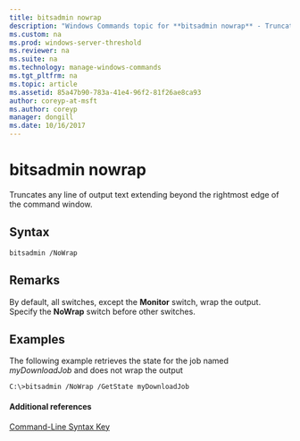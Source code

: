 ```yaml
---
title: bitsadmin nowrap
description: "Windows Commands topic for **bitsadmin nowrap** - Truncates any line of output text extending beyond the rightmost edge of the command window."
ms.custom: na
ms.prod: windows-server-threshold
ms.reviewer: na
ms.suite: na
ms.technology: manage-windows-commands
ms.tgt_pltfrm: na
ms.topic: article
ms.assetid: 85a47b90-783a-41e4-96f2-81f26ae8ca93
author: coreyp-at-msft
ms.author: coreyp
manager: dongill
ms.date: 10/16/2017
---
```


# bitsadmin nowrap

Truncates any line of output text extending beyond the rightmost edge of the command window.

## Syntax

```
bitsadmin /NoWrap
```

## Remarks

By default, all switches, except the **Monitor** switch, wrap the output. Specify the **NoWrap** switch before other switches.

## <a name="BKMK_examples"></a>Examples

The following example retrieves the state for the job named *myDownloadJob* and does not wrap the output
```
C:\>bitsadmin /NoWrap /GetState myDownloadJob
```

#### Additional references

[Command-Line Syntax Key](command-line-syntax-key.md)